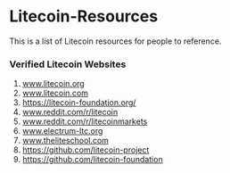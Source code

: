 # Litecoin-Resources
This is a list of Litecoin resources for people to reference.

### Verified Litecoin Websites
1. www.litecoin.org
1. www.litecoin.com
1. https://litecoin-foundation.org/
1. www.reddit.com/r/litecoin
1. www.reddit.com/r/litecoinmarkets
1. www.electrum-ltc.org
1. www.theliteschool.com
1. https://github.com/litecoin-project
1. https://github.com/litecoin-foundation
